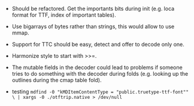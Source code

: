 * Should be refactored. Get the importants bits during 
  init (e.g. loca format for TTF, index of important tables). 
  
* Use bigarrays of bytes rather than strings, this would 
  allow to use mmap.
  
* Support for TTC should be easy, detect and offer to decode
  only one.
  
* Harmonize style to start with >>=.
* The mutable fields in the decoder could lead to problems 
  if someone tries to do something with the decoder during
  folds (e.g. looking up the outlines during the cmap table fold).


* testing 
`mdfind -0 "kMDItemContentType = "public.truetype-ttf-font"" \
 | xargs -0 ./otftrip.native > /dev/null`

